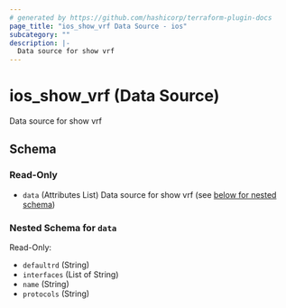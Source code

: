 ```yaml
---
# generated by https://github.com/hashicorp/terraform-plugin-docs
page_title: "ios_show_vrf Data Source - ios"
subcategory: ""
description: |-
  Data source for show vrf
---
```


# ios_show_vrf (Data Source)

Data source for show vrf



<!-- schema generated by tfplugindocs -->
## Schema

### Read-Only

- `data` (Attributes List) Data source for show vrf (see [below for nested schema](#nestedatt--data))

<a id="nestedatt--data"></a>
### Nested Schema for `data`

Read-Only:

- `defaultrd` (String)
- `interfaces` (List of String)
- `name` (String)
- `protocols` (String)
